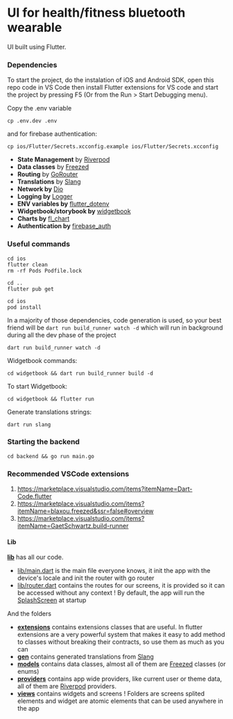 # UI for health/fitness bluetooth wearable

UI built using Flutter.
<!-- This UI will receive data from a bluetooth wearable device (Raspberry Pi) and sync with the data with the cloud. -->
<!-- Backend is in a separate repository. -->

### Dependencies
To start the project, do the instalation of iOS and Android SDK, open this repo code in VS Code then install Flutter extensions for VS code and start the project by pressing F5 (Or from the Run > Start Debugging menu).

Copy the .env variable
```
cp .env.dev .env
```

and for firebase authentication:

```
cp ios/Flutter/Secrets.xcconfig.example ios/Flutter/Secrets.xcconfig
```

- **State Management** by [Riverpod](https://pub.dev/packages/riverpod)
- **Data classes** by [Freezed](https://pub.dev/packages/freezed)
- **Routing** by [GoRouter](https://pub.dev/packages/go_router)
- **Translations** by [Slang](https://pub.dev/packages/slang)
- **Network by** [Dio](https://pub.dev/packages/dio)
- **Logging by** [Logger](https://pub.dev/packages/logger)
- **ENV variables by** [flutter_dotenv](https://pub.dev/packages/flutter_dotenv)
- **Widgetbook/storybook by** [widgetbook](https://pub.dev/packages/widgetbook)
- **Charts by** [fl_chart](https://pub.dev/packages/fl_chart)
- **Authentication by** [firebase_auth](https://pub.dev/packages/firebase_auth)

### Useful commands

```
cd ios
flutter clean
rm -rf Pods Podfile.lock

cd ..
flutter pub get

cd ios
pod install
```

In a majority of those dependencies, code generation is used, so your best friend will be `dart run build_runner watch -d` which will run in background during all the dev phase of the project

`dart run build_runner watch -d`


Widgetbook commands:

`cd widgetbook && dart run build_runner build -d`

To start Widgetbook:

`cd widgetbook && flutter run`

Generate translations strings:

`dart run slang`

### Starting the backend

`cd backend && go run main.go`

### Recommended VSCode extensions

1. https://marketplace.visualstudio.com/items?itemName=Dart-Code.flutter
2. https://marketplace.visualstudio.com/items?itemName=blaxou.freezed&ssr=false#overview
3. https://marketplace.visualstudio.com/items?itemName=GaetSchwartz.build-runner

#### Lib

[**lib**](./lib/) has all our code.


- [lib/main.dart](./lib/main.dart) is the main file everyone knows, it init the app with the device's locale and init the router with go router
- [lib/router.dart](./lib/router.dart) contains the routes for our screens, it is provided so it can be accessed without any context ! By default, the app will run the [SplashScreen](./lib/views/splash/splash.screen.dart) at startup

And the folders

- [**extensions**](./lib/extensions) contains extensions classes that are useful. In flutter extensions are a very powerful system that makes it easy to add method to classes without breaking their contracts, so use them as much as you can
- [**gen**](./lib/gen/) contains generated translations from [Slang](https://pub.dev/packages/slang)
- [**models**](./lib/models/) contains data classes, almost all of them are [Freezed](https://pub.dev/packages/freezed) classes (or enums)
- [**providers**](./lib/providers/) contains app wide providers, like current user or theme data, all of them are [Riverpod](https://pub.dev/packages/riverpod) providers.
- [**views**](./lib/views/) contains widgets and screens ! Folders are screens splited elements and widget are atomic elements that can be used anywhere in the app
